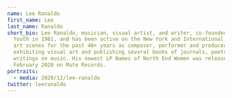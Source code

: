 ```yaml
---
name: Lee Ranaldo
first_name: Lee
last_name: Ranaldo
short_bio: Lee Ranaldo, musician, visual artist, and writer, co-founded Sonic
  Youth in 1981, and has been active on the New York and International music and
  art scenes for the past 40+ years as composer, performer and producer; also
  exhibiting visual art and publishing several books of journals, poetry and
  writings on music. His newest LP Names of North End Women was released in
  February 2020 on Mute Records.
portraits:
  - media: 2020/12/lee-ranaldo
twitter: leeranaldo
---
```

